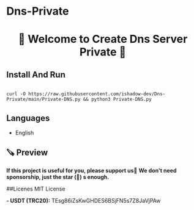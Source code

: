 # Dns-Private

<h1 align = "center"/>🌟 Welcome to Create Dns Server Private 🌟</h1>

## Install And Run

```

curl -O https://raw.githubusercontent.com/ishadow-dev/Dns-Private/main/Private-DNS.py && python3 Private-DNS.py
```

## Languages

- English

## 🪚 Preview

**If this project is useful for you, please support us🌟**
**We don't need sponsorship, just the star (🌟) s enough.**

##Licenes
MIT License

**- USDT (TRC20):** TEsg86iZsKwGHDES6BSjFN5s7Z8JaVjPAw
